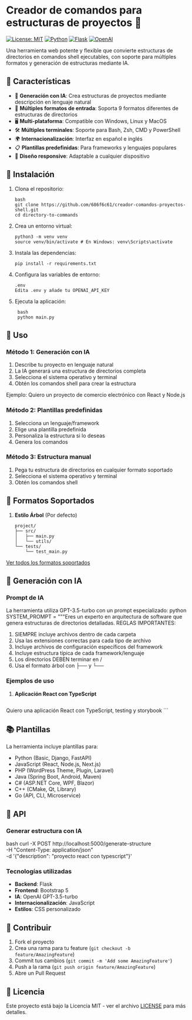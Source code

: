 # Creador de comandos para estructuras de proyectos 🚀

[![License: MIT](https://img.shields.io/badge/License-MIT-yellow.svg)](https://opensource.org/licenses/MIT)
[![Python](https://img.shields.io/badge/python-3.8+-blue.svg)](https://www.python.org/downloads/)
[![Flask](https://img.shields.io/badge/flask-3.1.0-green.svg)](https://flask.palletsprojects.com/)
[![OpenAI](https://img.shields.io/badge/OpenAI-API-blue.svg)](https://openai.com/)

Una herramienta web potente y flexible que convierte estructuras de directorios en comandos shell ejecutables, con soporte para múltiples formatos y generación de estructuras mediante IA.

## 🌟 Características

- 🤖 **Generación con IA**: Crea estructuras de proyectos mediante descripción en lenguaje natural
- 🔄 **Múltiples formatos de entrada**: Soporta 9 formatos diferentes de estructuras de directorios
- 🖥️ **Multi-plataforma**: Compatible con Windows, Linux y MacOS
- 🛠️ **Múltiples terminales**: Soporte para Bash, Zsh, CMD y PowerShell
- 🌍 **Internacionalización**: Interfaz en español e inglés
- 📋 **Plantillas predefinidas**: Para frameworks y lenguajes populares
- 📱 **Diseño responsive**: Adaptable a cualquier dispositivo


## 🚀 Instalación

1. Clona el repositorio:
   ```
   bash
   git clone https://github.com/686f6c61/creador-comandos-proyectos-shell.git
   cd directory-to-commands 
   ```
2. Crea un entorno virtual:
   ```
   python3 -m venv venv
   source venv/bin/activate # En Windows: venv\Scripts\activate

   ```

3. Instala las dependencias:
   ```
   pip install -r requirements.txt
   ```  
4. Configura las variables de entorno:
   ```
   .env
   Edita .env y añade tu OPENAI_API_KEY

   ```
5. Ejecuta la aplicación:
   ```
    bash
    python main.py
   ```

## 🎯 Uso

### Método 1: Generación con IA

1. Describe tu proyecto en lenguaje natural
2. La IA generará una estructura de directorios completa
3. Selecciona el sistema operativo y terminal
4. Obtén los comandos shell para crear la estructura

Ejemplo:
Quiero un proyecto de comercio electrónico con React y Node.js


### Método 2: Plantillas predefinidas

1. Selecciona un lenguaje/framework
2. Elige una plantilla predefinida
3. Personaliza la estructura si lo deseas
4. Genera los comandos

### Método 3: Estructura manual

1. Pega tu estructura de directorios en cualquier formato soportado
2. Selecciona el sistema operativo y terminal
3. Obtén los comandos shell

## 📝 Formatos Soportados

1. **Estilo Árbol** (Por defecto)
    ```
    project/
    ├── src/
    │   ├── main.py
    │   └── utils/
    └── tests/
        └── test_main.py
    ```

[Ver todos los formatos soportados](#-formatos-soportados)

## 🤖 Generación con IA

### Prompt de IA

La herramienta utiliza GPT-3.5-turbo con un prompt especializado:
python
SYSTEM_PROMPT = """Eres un experto en arquitectura de software que genera estructuras de directorios detalladas.
REGLAS IMPORTANTES:

1. SIEMPRE incluye archivos dentro de cada carpeta
2. Usa las extensiones correctas para cada tipo de archivo
3. Incluye archivos de configuración específicos del framework
4. Incluye estructura típica de cada framework/lenguaje
5. Los directorios DEBEN terminar en /
6. Usa el formato árbol con ├── y └──

### Ejemplos de uso

1. **Aplicación React con TypeScript**
    ```
Quiero una aplicación React con TypeScript, testing y storybook
    ```

## 📚 Plantillas

La herramienta incluye plantillas para:

- Python (Basic, Django, FastAPI)
- JavaScript (React, Node.js, Next.js)
- PHP (WordPress Theme, Plugin, Laravel)
- Java (Spring Boot, Android, Maven)
- C# (ASP.NET Core, WPF, Blazor)
- C++ (CMake, Qt, Library)
- Go (API, CLI, Microservice)

## 🔌 API

### Generar estructura con IA
bash
curl -X POST http://localhost:5000/generate-structure \
-H "Content-Type: application/json" \
-d '{"description": "proyecto react con typescript"}'



### Tecnologías utilizadas

- **Backend**: Flask
- **Frontend**: Bootstrap 5
- **IA**: OpenAI GPT-3.5-turbo
- **Internacionalización**: JavaScript
- **Estilos**: CSS personalizado

## 👥 Contribuir

1. Fork el proyecto
2. Crea una rama para tu feature (`git checkout -b feature/AmazingFeature`)
3. Commit tus cambios (`git commit -m 'Add some AmazingFeature'`)
4. Push a la rama (`git push origin feature/AmazingFeature`)
5. Abre un Pull Request

## 📄 Licencia

Este proyecto está bajo la Licencia MIT - ver el archivo [LICENSE](LICENSE) para más detalles.


